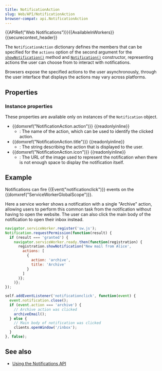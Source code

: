 ```yaml
---
title: NotificationAction
slug: Web/API/NotificationAction
browser-compat: api.NotificationAction
---
```

{{APIRef("Web Notifications")}}{{AvailableInWorkers}}{{securecontext_header}}

The `NotificationAction` dictionary defines the members that can be specified for the `actions` option of the second argument for the [`showNotification()`](/en-US/docs/Web/API/ServiceWorkerRegistration/showNotification) method and [`Notification()`](/en-US/docs/Web/API/Notification/Notification) constructor, representing actions the user can choose from to interact with notifications.

Browsers expose the specified actions to the user asynchronously, through the user interface that displays the actions may vary across platforms.

## Properties

### Instance properties

These properties are available only on instances of the `Notification` object.

- {{domxref("NotificationAction.action")}} {{readonlyinline}}
  - : The name of the action, which can be used to identify the clicked action.
- {{domxref("NotificationAction.title")}} {{readonlyinline}}
  - : The string describing the action that is displayed to the user.
- {{domxref("NotificationAction.icon")}} {{readonlyinline}}
  - : The URL of the image used to represent the notification when there is not enough space to display the notification itself.

## Example

Notifications can fire {{Event("notificationclick")}} events on the {{domxref("ServiceWorkerGlobalScope")}}.

Here a service worker shows a notification with a single "Archive" action, allowing users to perform this common task from the notification without having to open the website. The user can also click the main body of the notification to open their inbox instead.

```js
navigator.serviceWorker.register('sw.js');
Notification.requestPermission(function(result) {
  if (result === 'granted') {
    navigator.serviceWorker.ready.then(function(registration) {
      registration.showNotification("New mail from Alice',
        actions: [
          {
            action: 'archive',
            title: 'Archive'
          }
        ]
      )};
    )};
});

self.addEventListener('notificationclick', function(event) {
  event.notification.close();
  if (event.action === 'archive') {
    // Archive action was clicked
    archiveEmail();
  } else {
    // Main body of notification was clicked
    clients.openWindow('/inbox');
  }
}, false);
```

## See also

- [Using the Notifications API](/en-US/docs/Web/API/Notifications_API/Using_the_Notifications_API)
